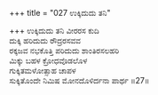 +++
title = "027 ಉಕ್ಕಿದುದು ತನಿ"

+++
ಉಕ್ಕಿದುದು ತನಿ ವೀರರಸ ಕುದಿ  
ದುಕ್ಕಿ ಹರಿದುದು ರೌದ್ರರಸವವ  
ರಕ್ಕಜವ ನಭಕೊತ್ತಿ ಪರಿದುದು ಶಾಂತಿರಸಲಹರಿ  
ಮಿಕ್ಕು ಬಹಳ ಕ್ರೋಧವೊಡಲೊಳ  
ಗುಕ್ಕಿತಮಳೋತ್ಸಾಹ ಚಾಪಳ  
ಸುಕ್ಕಿತೊಂದೇ ನಿಮಿಷ ಮೋನದೊಳಿರ್ದನಾ ಪಾರ್ಥ      ॥27॥